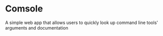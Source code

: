 # Comsole
A simple web app that allows users to quickly look up command line tools' arguments and documentation
